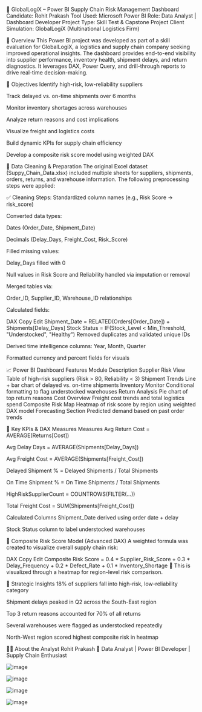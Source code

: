 🚚 GlobalLogiX – Power BI Supply Chain Risk Management Dashboard
Candidate: Rohit Prakash
Tool Used: Microsoft Power BI
Role: Data Analyst | Dashboard Developer
Project Type: Skill Test & Capstone Project
Client Simulation: GlobalLogiX (Multinational Logistics Firm)

🧭 Overview
This Power BI project was developed as part of a skill evaluation for GlobalLogiX, a logistics and supply chain company seeking improved operational insights. The dashboard provides end-to-end visibility into supplier performance, inventory health, shipment delays, and return diagnostics. It leverages DAX, Power Query, and drill-through reports to drive real-time decision-making.

🎯 Objectives
Identify high-risk, low-reliability suppliers

Track delayed vs. on-time shipments over 6 months

Monitor inventory shortages across warehouses

Analyze return reasons and cost implications

Visualize freight and logistics costs

Build dynamic KPIs for supply chain efficiency

Develop a composite risk score model using weighted DAX

🧹 Data Cleaning & Preparation
The original Excel dataset (Suppy_Chain_Data.xlsx) included multiple sheets for suppliers, shipments, orders, returns, and warehouse information. The following preprocessing steps were applied:

✅ Cleaning Steps:
Standardized column names (e.g., Risk Score → risk_score)

Converted data types:

Dates (Order_Date, Shipment_Date)

Decimals (Delay_Days, Freight_Cost, Risk_Score)

Filled missing values:

Delay_Days filled with 0

Null values in Risk Score and Reliability handled via imputation or removal

Merged tables via:

Order_ID, Supplier_ID, Warehouse_ID relationships

Calculated fields:

DAX
Copy
Edit
Shipment_Date = RELATED(Orders[Order_Date]) + Shipments[Delay_Days]
Stock Status = IF(Stock_Level < Min_Threshold, "Understocked", "Healthy")
Removed duplicates and validated unique IDs

Derived time intelligence columns: Year, Month, Quarter

Formatted currency and percent fields for visuals

📈 Power BI Dashboard Features
Module	Description
Supplier Risk View	Table of high-risk suppliers (Risk > 80, Reliability < 3)
Shipment Trends	Line + bar chart of delayed vs. on-time shipments
Inventory Monitor	Conditional formatting to flag understocked warehouses
Return Analysis	Pie chart of top return reasons
Cost Overview	Freight cost trends and total logistics spend
Composite Risk Map	Heatmap of risk score by region using weighted DAX model
Forecasting Section	Predicted demand based on past order trends

📌 Key KPIs & DAX Measures
Measures
Avg Return Cost = AVERAGE(Returns[Cost])

Avg Delay Days = AVERAGE(Shipments[Delay_Days])

Avg Freight Cost = AVERAGE(Shipments[Freight_Cost])

Delayed Shipment % = Delayed Shipments / Total Shipments

On Time Shipment % = On Time Shipments / Total Shipments

HighRiskSupplierCount = COUNTROWS(FILTER(...))

Total Freight Cost = SUM(Shipments[Freight_Cost])

Calculated Columns
Shipment_Date derived using order date + delay

Stock Status column to label understocked warehouses

🔢 Composite Risk Score Model (Advanced DAX)
A weighted formula was created to visualize overall supply chain risk:

DAX
Copy
Edit
Composite Risk Score = 
0.4 * Supplier_Risk_Score +
0.3 * Delay_Frequency +
0.2 * Defect_Rate +
0.1 * Inventory_Shortage
📍 This is visualized through a heatmap for region-level risk comparison.

🧠 Strategic Insights
18% of suppliers fall into high-risk, low-reliability category

Shipment delays peaked in Q2 across the South-East region

Top 3 return reasons accounted for 70% of all returns

Several warehouses were flagged as understocked repeatedly

North-West region scored highest composite risk in heatmap

👨‍💼 About the Analyst
Rohit Prakash
📍 Data Analyst | Power BI Developer | Supply Chain Enthusiast

![image](https://github.com/user-attachments/assets/7112f8e8-7d11-41ed-8c54-e6e20b31a3b2)

![image](https://github.com/user-attachments/assets/ac3c305a-8322-46f2-b52f-7a40bfe5e3be)

![image](https://github.com/user-attachments/assets/8b57f871-0482-4138-b4d8-833f4d5a273c)

![image](https://github.com/user-attachments/assets/22287970-f780-472a-a24b-6a71213350db)
